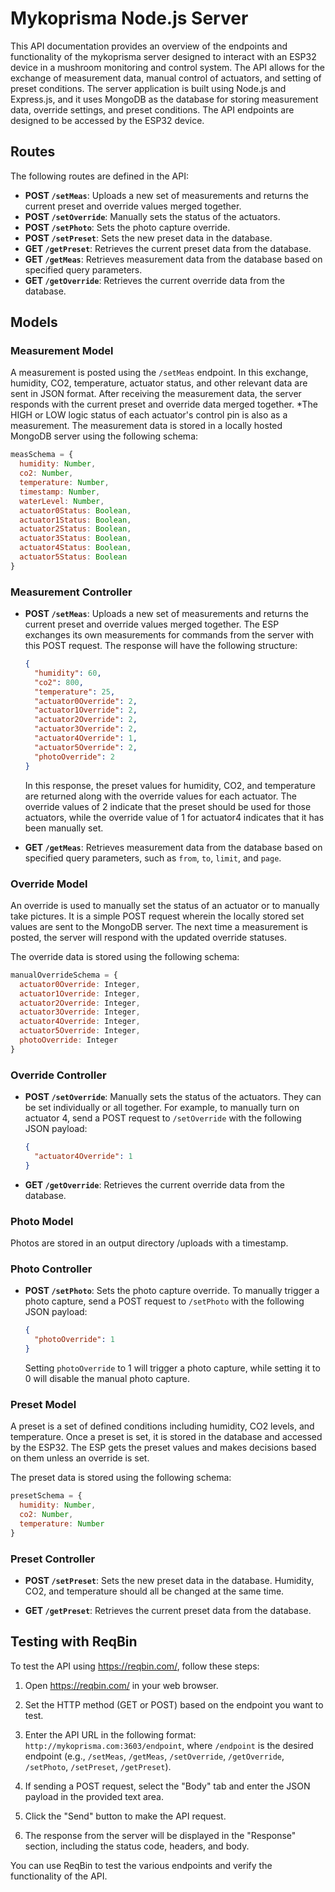 
# Mykoprisma Node.js Server
This API documentation provides an overview of the endpoints and functionality of the mykoprisma server designed to interact with an ESP32 device in a mushroom monitoring and control system. The API allows for the exchange of measurement data, manual control of actuators, and setting of preset conditions.
The server application is built using Node.js and Express.js, and it uses MongoDB as the database for storing measurement data, override settings, and preset conditions. The API endpoints are designed to be accessed by the ESP32 device.

## Routes

The following routes are defined in the API:

- **POST `/setMeas`**: Uploads a new set of measurements and returns the current preset and override values merged together.
- **POST `/setOverride`**: Manually sets the status of the actuators.
- **POST `/setPhoto`**: Sets the photo capture override.
- **POST `/setPreset`**: Sets the new preset data in the database.
- **GET `/getPreset`**: Retrieves the current preset data from the database.
- **GET `/getMeas`**: Retrieves measurement data from the database based on specified query parameters.
- **GET `/getOverride`**: Retrieves the current override data from the database.

## Models

### Measurement Model

A measurement is posted using the `/setMeas` endpoint. In this exchange, humidity, CO2, temperature, actuator status, and other relevant data are sent in JSON format. After receiving the measurement data, the server responds with the current preset and override data merged together.
*The HIGH or LOW logic status of each actuator's control pin is also as a measurement.
The measurement data is stored in a locally hosted MongoDB server using the following schema:

```javascript
measSchema = {
  humidity: Number,
  co2: Number,
  temperature: Number,
  timestamp: Number,
  waterLevel: Number,
  actuator0Status: Boolean,
  actuator1Status: Boolean,
  actuator2Status: Boolean,
  actuator3Status: Boolean,
  actuator4Status: Boolean,
  actuator5Status: Boolean
}
```

### Measurement Controller

- **POST `/setMeas`**: Uploads a new set of measurements and returns the current preset and override values merged together. The ESP exchanges its own measurements for commands from the server with this POST request. The response will have the following structure:

  ```json
  {
    "humidity": 60,
    "co2": 800,
    "temperature": 25,
    "actuator0Override": 2,
    "actuator1Override": 2,
    "actuator2Override": 2,
    "actuator3Override": 2,
    "actuator4Override": 1,
    "actuator5Override": 2,
    "photoOverride": 2
  }
  ```

  In this response, the preset values for humidity, CO2, and temperature are returned along with the override values for each actuator. The override values of 2 indicate that the preset should be used for those actuators, while the override value of 1 for actuator4 indicates that it has been manually set.

- **GET `/getMeas`**: Retrieves measurement data from the database based on specified query parameters, such as `from`, `to`, `limit`, and `page`.

### Override Model

An override is used to manually set the status of an actuator or to manually take pictures. It is a simple POST request wherein the locally stored set values are sent to the MongoDB server. The next time a measurement is posted, the server will respond with the updated override statuses.

The override data is stored using the following schema:

```javascript
manualOverrideSchema = {
  actuator0Override: Integer,
  actuator1Override: Integer,
  actuator2Override: Integer,
  actuator3Override: Integer,
  actuator4Override: Integer,
  actuator5Override: Integer,
  photoOverride: Integer
}
```

### Override Controller

- **POST `/setOverride`**: Manually sets the status of the actuators. They can be set individually or all together. For example, to manually turn on actuator 4, send a POST request to `/setOverride` with the following JSON payload:

  ```json
  {
    "actuator4Override": 1
  }
  ```

- **GET `/getOverride`**: Retrieves the current override data from the database.

### Photo Model

Photos are stored in an output directory /uploads with a timestamp.

### Photo Controller

- **POST `/setPhoto`**: Sets the photo capture override. To manually trigger a photo capture, send a POST request to `/setPhoto` with the following JSON payload:

  ```json
  {
    "photoOverride": 1
  }
  ```

  Setting `photoOverride` to 1 will trigger a photo capture, while setting it to 0 will disable the manual photo capture.

### Preset Model

A preset is a set of defined conditions including humidity, CO2 levels, and temperature. Once a preset is set, it is stored in the database and accessed by the ESP32. The ESP gets the preset values and makes decisions based on them unless an override is set.

The preset data is stored using the following schema:

```javascript
presetSchema = {
  humidity: Number,
  co2: Number,
  temperature: Number
}
```

### Preset Controller

- **POST `/setPreset`**: Sets the new preset data in the database. Humidity, CO2, and temperature should all be changed at the same time.

- **GET `/getPreset`**: Retrieves the current preset data from the database.

## Testing with ReqBin

To test the API using https://reqbin.com/, follow these steps:

1. Open https://reqbin.com/ in your web browser.

2. Set the HTTP method (GET or POST) based on the endpoint you want to test.

3. Enter the API URL in the following format: `http://mykoprisma.com:3603/endpoint`, where `/endpoint` is the desired endpoint (e.g., `/setMeas`, `/getMeas`, `/setOverride`, `/getOverride`, `/setPhoto`, `/setPreset`, `/getPreset`).

4. If sending a POST request, select the "Body" tab and enter the JSON payload in the provided text area.

5. Click the "Send" button to make the API request.

6. The response from the server will be displayed in the "Response" section, including the status code, headers, and body.

You can use ReqBin to test the various endpoints and verify the functionality of the API.
